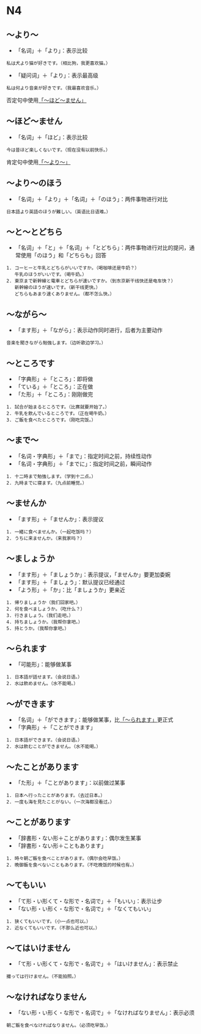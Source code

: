 # N4

## ～より～

- 「名词」＋「より」：表示比较

```
私は犬より猫が好きです。（相比狗，我更喜欢猫。）
```

- 「疑问词」＋「より」：表示最高级

```
私は何より音楽が好きです。（我最喜欢音乐。）
```

否定句中使用[「～ほど～ません」](#ほどません)

## ～ほど～ません

- 「名词」＋「ほど」：表示比较

```
今は昔ほど楽しくないです。（现在没有以前快乐。）
```

肯定句中使用[「～より～」](#より)

## ～より～のほう

- 「名词」＋「より」＋「名词」＋「のほう」：两件事物进行对比

```
日本語より英語のほうが難しい。（英语比日语难。）
```

## ～と～とどちら

- 「名词」＋「と」＋「名词」＋「とどちら」：两件事物进行对比的提问，通常使用「のほう」和「どちらも」回答

```
1. コーヒーと牛乳とどちらがいいですか。（喝咖啡还是牛奶？）
   牛乳のほうがいいです。（喝牛奶。）
2. 東京まで新幹線と電車とどちらが速いですか。（到东京新干线快还是电车快？）
   新幹線のほうが速いです。（新干线更快。）
   どちらもあまり速くありません。（都不怎么快。）
```

## ～ながら～

- 「ます形」＋「ながら」：表示动作同时进行，后者为主要动作

```
音楽を聞きながら勉強します。（边听歌边学习。）
```

## ～ところです

- 「字典形」＋「ところ」：即将做
- 「ている」＋「ところ」：正在做
- 「た形」＋「ところ」：刚刚做完

```
1. 試合が始まるところです。（比赛就要开始了。）
2. 牛乳を飲んでいるところです。（正在喝牛奶。）
3. ご飯を食べたところです。（刚吃完饭。）
```

## ～まで～

- 「名词・字典形」＋「まで」：指定时间之前，持续性动作
- 「名词・字典形」＋「までに」：指定时间之前，瞬间动作

```
1. 十二時まで勉強します。（学到十二点。）
2. 九時までに寝ます。（九点前睡觉。）
```

## ～ませんか

- 「ます形」＋「ませんか」：表示提议

```
1. 一緒に食べませんか。（一起吃饭吗？）
2. うちに来ませんか。（来我家吗？）
```

## ～ましょうか

- 「ます形」＋「ましょうか」：表示提议，「ませんか」要更加委婉
- 「ます形」＋「ましょう」：默认提议已经通过
- 「よう形」＋「か」：比「ましょうか」更亲近

```
1. 帰りましょうか（我们回家吧。）
2. 何を食べましょうか。（吃什么？）
3. 行きましょう。（我们走吧。）
4. 持ちましょうか。（我帮你拿吧。）
5. 持とうか。（我帮你拿吧。）
```

## ～られます

- 「可能形」：能够做某事

```
1. 日本語が話せます。（会说日语。）
2. 水は飲めません。（水不能喝。）
```

## ～ができます

- 「名词」＋「ができます」：能够做某事，比[「～られます」](#られます)更正式
- 「字典形」＋「ことができます」

```
1. 日本語ができます。（会说日语。）
2. 水は飲むことができません。（水不能喝。）
```

## ～たことがあります

- 「た形」＋「ことがあります」：以前做过某事

```
1. 日本へ行ったことがあります。（去过日本。）
2. 一度も海を見たことがない。（一次海都没看过。）
```

## ～ことがあります

- 「辞書形・ない形＋ことがあります」：偶尔发生某事
- 「辞書形・ない形＋こともあります」

```
1. 時々朝ご飯を食べことがあります。（偶尔会吃早饭。）
2. 晩御飯を食べないこともあります。（不吃晚饭的时候也有。）
```

## ～てもいい

- 「て形・い形くて・な形で・名词で」＋「もいい」：表示让步
- 「ない形・い形く・な形で・名词で」＋「なくてもいい」

```
1. 狭くてもいいです。（小一点也可以。）
2. 近なくてもいいです。（不那么近也可以。）
```

## ～てはいけません

- 「て形・い形くて・な形で・名词で」＋「はいけません」：表示禁止

```
撮っては行けません。（不能拍照。）
```

## ～なければなりません

- 「ない形・い形く・な形で・名词で」＋「なければなりません」：表示必须

```
朝ご飯を食べなければなりません。（必须吃早饭。）
```
